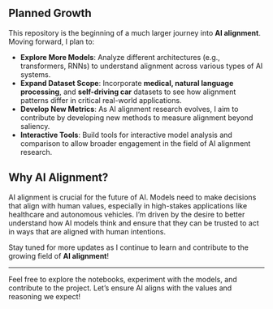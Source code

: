 ## Planned Growth
This repository is the beginning of a much larger journey into **AI alignment**. Moving forward, I plan to:
- **Explore More Models**: Analyze different architectures (e.g., transformers, RNNs) to understand alignment across various types of AI systems.
- **Expand Dataset Scope**: Incorporate **medical, natural language processing**, and **self-driving car** datasets to see how alignment patterns differ in critical real-world applications.
- **Develop New Metrics**: As AI alignment research evolves, I aim to contribute by developing new methods to measure alignment beyond saliency.
- **Interactive Tools**: Build tools for interactive model analysis and comparison to allow broader engagement in the field of AI alignment research.

## Why AI Alignment?
AI alignment is crucial for the future of AI. Models need to make decisions that align with human values, especially in high-stakes applications like healthcare and autonomous vehicles. I’m driven by the desire to better understand how AI models think and ensure that they can be trusted to act in ways that are aligned with human intentions.

Stay tuned for more updates as I continue to learn and contribute to the growing field of **AI alignment**!

---

Feel free to explore the notebooks, experiment with the models, and contribute to the project. Let’s ensure AI aligns with the values and reasoning we expect!
